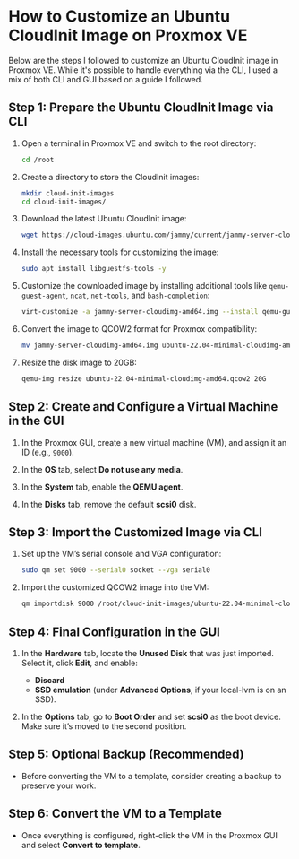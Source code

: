 # How to Customize an Ubuntu CloudInit Image on Proxmox VE

Below are the steps I followed to customize an Ubuntu CloudInit image in Proxmox VE. While it's possible to handle
everything via the CLI, I used a mix of both CLI and GUI based on a guide I followed.

## Step 1: Prepare the Ubuntu CloudInit Image via CLI

1. Open a terminal in Proxmox VE and switch to the root directory:
    ```bash
    cd /root
    ```

2. Create a directory to store the CloudInit images:
    ```bash
    mkdir cloud-init-images
    cd cloud-init-images/
    ```

3. Download the latest Ubuntu CloudInit image:
    ```bash
    wget https://cloud-images.ubuntu.com/jammy/current/jammy-server-cloudimg-amd64.img
    ```

4. Install the necessary tools for customizing the image:
    ```bash
    sudo apt install libguestfs-tools -y
    ```

5. Customize the downloaded image by installing additional tools like `qemu-guest-agent`, `ncat`, `net-tools`, and
   `bash-completion`:
    ```bash
    virt-customize -a jammy-server-cloudimg-amd64.img --install qemu-guest-agent,ncat,net-tools,bash-completion
    ```

6. Convert the image to QCOW2 format for Proxmox compatibility:
    ```bash
    mv jammy-server-cloudimg-amd64.img ubuntu-22.04-minimal-cloudimg-amd64.qcow2
    ```

7. Resize the disk image to 20GB:
    ```bash
    qemu-img resize ubuntu-22.04-minimal-cloudimg-amd64.qcow2 20G
    ```

## Step 2: Create and Configure a Virtual Machine in the GUI

1. In the Proxmox GUI, create a new virtual machine (VM), and assign it an ID (e.g., `9000`).

2. In the **OS** tab, select **Do not use any media**.

3. In the **System** tab, enable the **QEMU agent**.

4. In the **Disks** tab, remove the default **scsi0** disk.

## Step 3: Import the Customized Image via CLI

1. Set up the VM’s serial console and VGA configuration:
    ```bash
    sudo qm set 9000 --serial0 socket --vga serial0
    ```

2. Import the customized QCOW2 image into the VM:
    ```bash
    qm importdisk 9000 /root/cloud-init-images/ubuntu-22.04-minimal-cloudimg-amd64.qcow2 local-lvm
    ```

## Step 4: Final Configuration in the GUI

1. In the **Hardware** tab, locate the **Unused Disk** that was just imported. Select it, click **Edit**, and enable:
    - **Discard**
    - **SSD emulation** (under **Advanced Options**, if your local-lvm is on an SSD).

2. In the **Options** tab, go to **Boot Order** and set **scsi0** as the boot device. Make sure it’s moved to the second
   position.

## Step 5: Optional Backup (Recommended)

- Before converting the VM to a template, consider creating a backup to preserve your work.

## Step 6: Convert the VM to a Template

- Once everything is configured, right-click the VM in the Proxmox GUI and select **Convert to template**.
